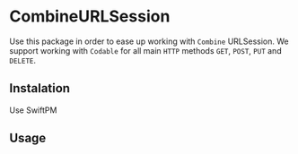 # CombineURLSession

Use this package in order to ease up working with `Combine` URLSession. 
We support working with `Codable` for all main `HTTP` methods `GET`, `POST`, `PUT` and `DELETE`.

## Instalation 

Use SwiftPM

## Usage



